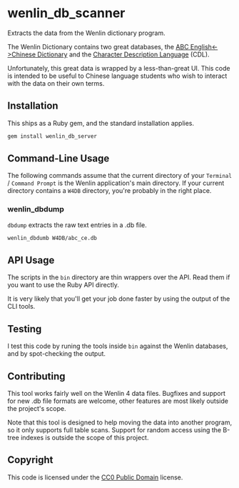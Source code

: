 # wenlin_db_scanner

Extracts the data from the Wenlin dictionary program.

The Wenlin Dictionary contains two great databases, the
[ABC English<->Chinese Dictionary](http://www.wenlin.com/abc.htm) and the
[Character Description Language](http://www.wenlin.com/cdl/) (CDL).

Unfortunately, this great data is wrapped by a less-than-great UI. This code is
intended to be useful to Chinese language students who wish to interact with
the data on their own terms.


## Installation

This ships as a Ruby gem, and the standard installation applies.

```bash
gem install wenlin_db_server
```

## Command-Line Usage

The following commands assume that the current directory of your `Terminal` /
`Command Prompt` is the Wenlin application's main directory. If your current
directory contains a `W4DB` directory, you're probably in the right place.

### wenlin_dbdump

`dbdump` extracts the raw text entries in a .db file.

```bash
wenlin_dbdumb W4DB/abc_ce.db
```


## API Usage

The scripts in the `bin` directory are thin wrappers over the API. Read them if
you want to use the Ruby API directly.

It is very likely that you'll get your job done faster by using the output of
the CLI tools.


## Testing

I test this code by runing the tools inside `bin` against the Wenlin databases,
and by spot-checking the output.


## Contributing

This tool works fairly well on the Wenlin 4 data files. Bugfixes and support
for new .db file formats are welcome,  other features are most likely outside
the project's scope.

Note that this tool is designed to help moving the data into another program,
so it only supports full table scans. Support for random access using the
B-tree indexes is outside the scope of this project.


## Copyright

This code is licensed under the
[CC0 Public Domain](http://creativecommons.org/publicdomain/zero/1.0/) license.
